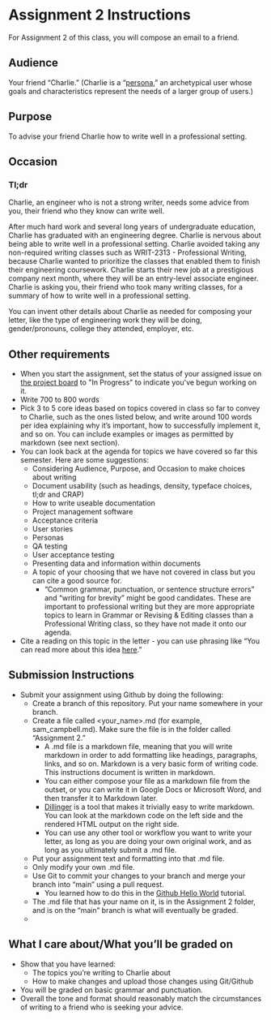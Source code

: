 # Assignment 2 Instructions
For Assignment 2 of this class, you will compose an email to a friend.
## Audience
Your friend “Charlie.” (Charlie is a “[persona](https://xd.adobe.com/ideas/process/user-research/putting-personas-to-work-in-ux-design/#content),” an archetypical user whose goals and characteristics represent the needs of a larger group of users.)
## Purpose
To advise your friend Charlie how to write well in a professional setting.
## Occasion
### Tl;dr
Charlie, an engineer who is not a strong writer, needs some advice from you, their friend who they know can write well. 

After much hard work and several long years of undergraduate education, Charlie has graduated with an engineering degree. Charlie is nervous about being able to write well in a professional setting.  Charlie avoided taking any non-required writing classes such as WRIT-2313 - Professional Writing, because Charlie wanted to prioritize the classes that enabled them to finish their engineering coursework. Charlie starts their new job at a prestigious company next month, where they will be an entry-level associate engineer. Charlie is asking you, their friend who took many writing classes, for a summary of how to write well in a professional setting.

You can invent other details about Charlie as needed for composing your letter, like the type of engineering work they will be doing, gender/pronouns, college they attended, employer, etc.
## Other requirements
- When you start the assignment, set the status of your assigned issue on [the project board](https://github.com/users/samuelwcampbell/projects/2) to "In Progress" to indicate you've begun working on it.
- Write 700 to 800 words
- Pick 3 to 5 core ideas based on topics covered in class so far to convey to Charlie, such as the ones listed below, and write around 100 words per idea explaining why it’s important, how to successfully implement it, and so on. You can include examples or images as permitted by markdown (see next section).
- You can look back at the agenda for topics we have covered so far this semester. Here are some suggestions:
    - Considering Audience, Purpose, and Occasion to make choices about writing
    - Document usability (such as headings, density, typeface choices, tl;dr and CRAP)
    - How to write useable documentation
    - Project management software
    - Acceptance criteria
    - User stories
    - Personas
    - QA testing
    - User acceptance testing
    - Presenting data and information within documents
    - A topic of your choosing that we have not covered in class but you can cite a good source for.
        - “Common grammar, punctuation, or sentence structure errors” and “writing for brevity” might be good candidates. These are important to professional writing but they are more appropriate topics to learn in Grammar or Revising & Editing classes than a Professional Writing class, so they have not made it onto our agenda.
- Cite a reading on this topic in the letter - you can use phrasing like “You can read more about this idea [here](google.com).”
## Submission Instructions
- Submit your assignment using Github by doing the following:
    - Create a branch of this repository. Put your name somewhere in your branch.
    - Create a file called <your_name>.md (for example, sam_campbell.md). Make sure the file is in the folder called “Assignment 2.”
        - A .md file is a markdown file, meaning that you will write markdown in order to add formatting like headings, paragraphs, links, and so on. Markdown is a very basic form of writing code. This instructions document is written in markdown.
        - You can either compose your file as a markdown file from the outset, or you can write it in Google Docs or Microsoft Word, and then transfer it to Markdown later.
        - [Dillinger](https://dillinger.io/) is a tool that makes it trivially easy to write markdown. You can look at the markdown code on the left side and the rendered HTML output on the right side.
        - You can use any other tool or workflow you want to write your letter, as long as you are doing your own original work, and as long as you ultimately submit a .md file.
    - Put your assignment text and formatting into that .md file.
    - Only modify your own .md file.
    - Use Git to commit your changes to your branch and merge your branch into “main” using a pull request.
        - You learned how to do this in the [Github Hello World](https://docs.github.com/en/get-started/quickstart/hello-world) tutorial.
    - The .md file that has your name on it, is in the Assignment 2 folder, and is on the “main” branch is what will eventually be graded.
    - 
## What I care about/What you’ll be graded on
- Show that you have learned:
    - The topics you’re writing to Charlie about
    - How to make changes and upload those changes using Git/Github
- You will be graded on basic grammar and punctuation.
- Overall the tone and format should reasonably match the circumstances of writing to a friend who is seeking your advice.
